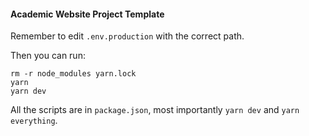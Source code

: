 #### Academic Website Project Template

Remember to edit `.env.production` with the correct path.

Then you can run:
```
rm -r node_modules yarn.lock
yarn
yarn dev
```

All the scripts are in `package.json`, most importantly `yarn dev` and `yarn everything`.